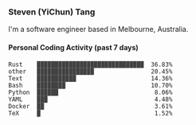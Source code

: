 ### Steven (YiChun) Tang

I'm a software engineer based in Melbourne, Australia.

#### Personal Coding Activity (past 7 days)
```
Rust    ▓▓▓▓▓▓▓▓▓▓▓▓▓▓▓▓▓▓▓▓▓▓▓▓▓▓▓▓▓▓  36.83%
other   ▓▓▓▓▓▓▓▓▓▓▓▓▓▓▓▓                20.45%
Text    ▓▓▓▓▓▓▓▓▓▓▓                     14.36%
Bash    ▓▓▓▓▓▓▓▓                        10.70%
Python  ▓▓▓▓▓▓                           8.06%
YAML    ▓▓▓                              4.48%
Docker  ▓▓                               3.61%
TeX     ▓                                1.52%
```
